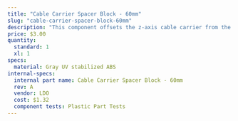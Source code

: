 ```yaml
---
title: "Cable Carrier Spacer Block - 60mm"
slug: "cable-carrier-spacer-block-60mm"
description: "This component offsets the z-axis cable carrier from the cross-slide plate."
price: $3.00
quantity:
  standard: 1
  xl: 1
specs:
  material: Gray UV stabilized ABS
internal-specs:
  internal part name: Cable Carrier Spacer Block - 60mm
  rev: A
  vendor: LDO
  cost: $1.32
  component tests: Plastic Part Tests
---
```

